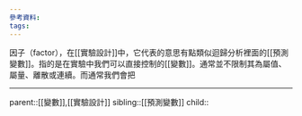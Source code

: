 ```yaml
---
參考資料:
tags:
---
```

因子（factor），在[[實驗設計]]中，它代表的意思有點類似迴歸分析裡面的[[預測變數]]。指的是在實驗中我們可以直接控制的[[變數]]。通常並不限制其為屬值、屬量、離散或連續。而通常我們會把
- - -
parent::[[變數]],[[實驗設計]]
sibling::[[預測變數]]
child::